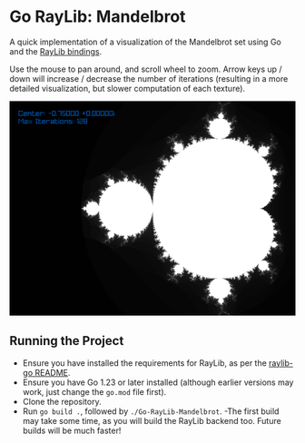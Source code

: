 # Go RayLib: Mandelbrot 

A quick implementation of a visualization of the Mandelbrot set using Go and the [RayLib bindings](https://github.com/gen2brain/raylib-go). 

Use the mouse to pan around, and scroll wheel to zoom. Arrow keys up / down will increase / decrease the number of iterations (resulting in a more detailed visualization, but slower computation of each texture).

![An example screenshot of the program](images/example.png)

## Running the Project

- Ensure you have installed the requirements for RayLib, as per the [raylib-go README](https://github.com/gen2brain/raylib-go).
- Ensure you have Go 1.23 or later installed (although earlier versions may work, just change the `go.mod` file first).
- Clone the repository.
- Run `go build .`, followed by `./Go-RayLib-Mandelbrot`. 
    -The first build may take some time, as you will build the RayLib backend too. Future builds will be much faster!
